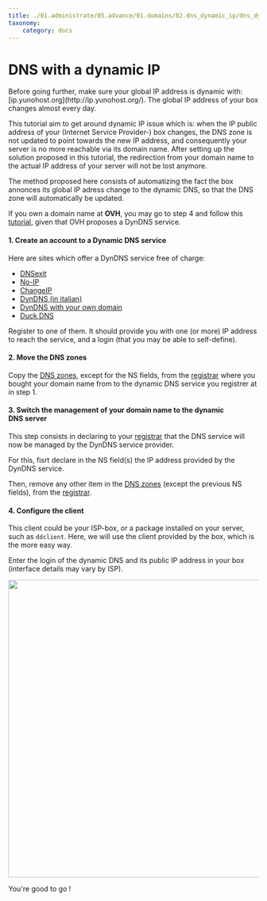 ```yaml
---
title: ./01.administrate/05.advance/01.domains/02.dns_dynamic_ip/dns_dynamicip.md
taxonomy:
    category: docs
---
```

# DNS with a dynamic IP

<div class="alert alert-warning">Before going further, make sure your global IP address is dynamic with: [ip.yunohost.org](http://ip.yunohost.org/). The global IP address of your box changes almost every day.</div>

This tutorial aim to get around dynamic IP issue which is: when the IP public address of your (Internet Service Provider-) box changes, the DNS zone is not updated to point towards the new IP address, and consequently your server is no more reachable via its domain name. After setting up the solution proposed in this tutorial, the redirection from your domain name to the actual IP address of your server will not be lost anymore.

The method proposed here consists of automatizing the fact the box annonces its global IP adress change to the dynamic DNS, so that the DNS zone will automatically be updated.

If you own a domain name at **OVH**, you may go to step 4 and follow this [tutorial](OVH_fr), given that OVH proposes a DynDNS service.

#### 1. Create an account to a Dynamic DNS service
Here are sites which offer a DynDNS service free of charge:
* [DNSexit](https://www.dnsexit.com/Direct.sv?cmd=dynDns)
* [No-IP](https://www.noip.com/remote-access)
* [ChangeIP](https://changeip.com)
* [DynDNS (in italian)](https://dyndns.it)
* [DynDNS with your own domain](https://github.com/jodumont/DynDNS-with-HE.NET)
* [Duck DNS](https://www.duckdns.org/)

Register to one of them. It should provide you with one (or more) IP address to reach the service, and a login (that you may be able to self-define).

#### 2. Move the DNS zones
Copy the [DNS zones](dns_config), except for the NS fields, from the [registrar](registrar_en) where you bought your domain name from to the dynamic DNS service you registrer at in step 1.

#### 3. Switch the management of your domain name to the dynamic DNS server
This step consists in declaring to your [registrar](registrar_en) that the DNS service will now be managed by the DynDNS service provider. 

For this, fisrt declare in the NS field(s) the IP address provided by the DynDNS service.

Then, remove any other item in the [DNS zones](dns_config) (except the previous NS fields), from the [registrar](registrar_en).

#### 4. Configure the client
This client could be your ISP-box, or a package installed on your server, such as `ddclient`.
Here, we will use the client provided by the box, which is the more easy way.

Enter the login of the dynamic DNS and its public IP address in your box (interface details may vary by ISP).

<img src="/images/dns_dynamic-ip_box_conf.png" width=600>

You're good to go !

